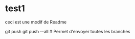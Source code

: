 # test1
ceci est une modif de Readme

git push <remote> <branche>
git push <remote> --all # Permet d'envoyer toutes les branches

